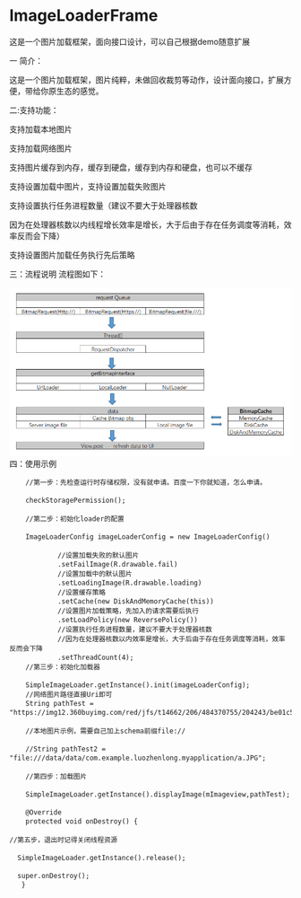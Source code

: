 # ImageLoaderFrame
这是一个图片加载框架，面向接口设计，可以自己根据demo随意扩展

一 简介：

这是一个图片加载框架，图片纯粹，未做回收裁剪等动作，设计面向接口，扩展方便，带给你原生态的感觉。

二:支持功能：

支持加载本地图片

支持加载网络图片

支持图片缓存到内存，缓存到硬盘，缓存到内存和硬盘，也可以不缓存

支持设置加载中图片，支持设置加载失败图片

支持设置执行任务进程数量（建议不要大于处理器核数

因为在处理器核数以内线程增长效率是增长，大于后由于存在任务调度等消耗，效率反而会下降）

支持设置图片加载任务执行先后策略

三：流程说明 流程图如下： 

 ![image](https://github.com/dpxiaolong/ImageLoaderFrame/blob/master/frame_flow.png)
四：使用示例

        //第一步：先检查运行时存储权限，没有就申请。百度一下你就知道，怎么申请。
        
        checkStoragePermission();
        
        //第二步：初始化loader的配置
        
        ImageLoaderConfig imageLoaderConfig = new ImageLoaderConfig()
        
                //设置加载失败的默认图片
                .setFailImage(R.drawable.fail)
                //设置加载中的默认图片
                .setLoadingImage(R.drawable.loading)
                //设置缓存策略
                .setCache(new DiskAndMemoryCache(this))
                //设置图片加载策略，先加入的请求需要后执行
                .setLoadPolicy(new ReversePolicy())
                //设置执行任务进程数量，建议不要大于处理器核数
                //因为在处理器核数以内效率是增长，大于后由于存在任务调度等消耗，效率反而会下降
                .setThreadCount(4);
        //第三步：初始化加载器
        
        SimpleImageLoader.getInstance().init(imageLoaderConfig);
        //网络图片路径直接Uri即可
        String pathTest = "https://img12.360buyimg.com/red/jfs/t14662/206/484370755/204243/be01c580/5a2f8866N2a94ffe8.jpg";
        
        //本地图片示例，需要自己加上schema前缀file://
        
        //String pathTest2 = "file:///data/data/com.example.luozhenlong.myapplication/a.JPG";

        //第四步：加载图片
        
        SimpleImageLoader.getInstance().displayImage(mImageview,pathTest);
        
        @Override
        protected void onDestroy() {

    //第五步，退出时记得关闭线程资源
    
      SimpleImageLoader.getInstance().release();
    
      super.onDestroy();
       }




